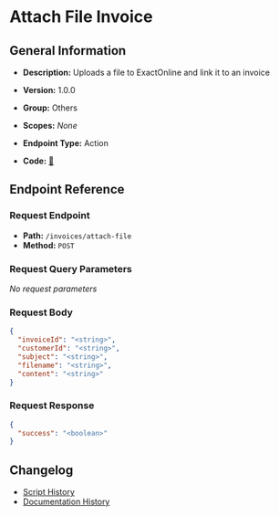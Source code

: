 # Attach File Invoice

## General Information

- **Description:** Uploads a file to ExactOnline and link it to an invoice

- **Version:** 1.0.0
- **Group:** Others
- **Scopes:** _None_
- **Endpoint Type:** Action
- **Code:** [🔗](https://github.com/NangoHQ/integration-templates/tree/main/integrations/exact-online/actions/attach-file-invoice.ts)


## Endpoint Reference

### Request Endpoint

- **Path:** `/invoices/attach-file`
- **Method:** `POST`

### Request Query Parameters

_No request parameters_

### Request Body

```json
{
  "invoiceId": "<string>",
  "customerId": "<string>",
  "subject": "<string>",
  "filename": "<string>",
  "content": "<string>"
}
```

### Request Response

```json
{
  "success": "<boolean>"
}
```

## Changelog

- [Script History](https://github.com/NangoHQ/integration-templates/commits/main/integrations/exact-online/actions/attach-file-invoice.ts)
- [Documentation History](https://github.com/NangoHQ/integration-templates/commits/main/integrations/exact-online/actions/attach-file-invoice.md)

<!-- END  GENERATED CONTENT -->

